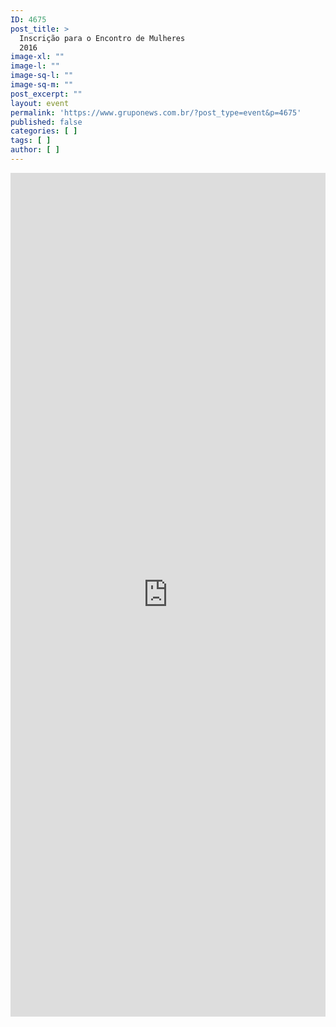 ```yaml
---
ID: 4675
post_title: >
  Inscrição para o Encontro de Mulheres
  2016
image-xl: ""
image-l: ""
image-sq-l: ""
image-sq-m: ""
post_excerpt: ""
layout: event
permalink: 'https://www.gruponews.com.br/?post_type=event&p=4675'
published: false
categories: [ ]
tags: [ ]
author: [ ]
---
```

<iframe src="https://goo.gl/forms/1dd8zyKzyZgCuqe03" width="100%" height="1350px" frameborder="0" marginwidth="0" marginheight="0">Carregando…</iframe>